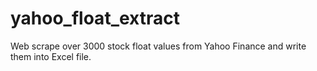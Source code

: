# yahoo_float_extract
Web scrape over 3000 stock float values from Yahoo Finance and write them into Excel file.
